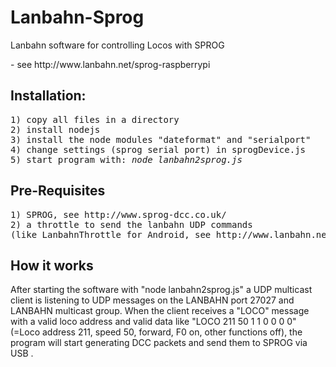 Lanbahn-Sprog
=============

<p>Lanbahn software for controlling Locos with SPROG </p>
<p> - see http://www.lanbahn.net/sprog-raspberrypi </p>

<h2>Installation:</h2>
<pre>1) copy all files in a directory
2) install nodejs 
3) install the node modules "dateformat" and "serialport"
4) change settings (sprog serial port) in sprogDevice.js
5) start program with: <i>node lanbahn2sprog.js</i>
</pre>

<h2>Pre-Requisites</h2>
<pre>1) SPROG, see http://www.sprog-dcc.co.uk/
2) a throttle to send the lanbahn UDP commands
(like LanbahnThrottle for Android, see http://www.lanbahn.net)
</pre>

<h2>How it works</h2>
<p>After starting the software with "node lanbahn2sprog.js" a UDP multicast client 
is listening to UDP messages on the LANBAHN port 27027 and LANBAHN multicast group. 
When the client receives a "LOCO" message with a valid loco address and valid data 
like "LOCO 211 50 1 1 0 0 0 0" (=Loco address 211, speed 50, forward, F0 on, other
functions off), the program will start generating DCC packets and send them to SPROG
via USB . </p>
